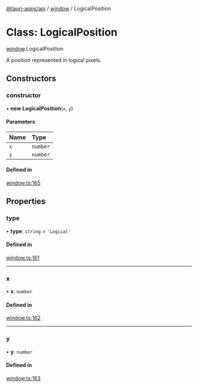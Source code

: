 [@tauri-apps/api](../README.md) / [window](../modules/window.md) / LogicalPosition

# Class: LogicalPosition

[window](../modules/window.md).LogicalPosition

A position represented in logical pixels.

## Constructors

### constructor

• **new LogicalPosition**(`x`, `y`)

#### Parameters

| Name | Type |
| :------ | :------ |
| `x` | `number` |
| `y` | `number` |

#### Defined in

[window.ts:165](https://github.com/tauri-apps/tauri/blob/787ea09/tooling/api/src/window.ts#L165)

## Properties

### type

• **type**: `string` = `'Logical'`

#### Defined in

[window.ts:161](https://github.com/tauri-apps/tauri/blob/787ea09/tooling/api/src/window.ts#L161)

___

### x

• **x**: `number`

#### Defined in

[window.ts:162](https://github.com/tauri-apps/tauri/blob/787ea09/tooling/api/src/window.ts#L162)

___

### y

• **y**: `number`

#### Defined in

[window.ts:163](https://github.com/tauri-apps/tauri/blob/787ea09/tooling/api/src/window.ts#L163)
